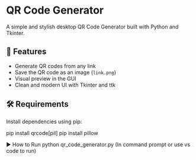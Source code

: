 # QR Code Generator

A simple and stylish desktop QR Code Generator built with Python and Tkinter.

## 🚀 Features
- Generate QR codes from any link
- Save the QR code as an image (`link.png`)
- Visual preview in the GUI
- Clean and modern UI with Tkinter and ttk

## 🛠️ Requirements

Install dependencies using pip:

pip install qrcode[pil]
pip install pillow

▶️ How to Run
python qr_code_generator.py
(In command prompt or use vs code to run)

